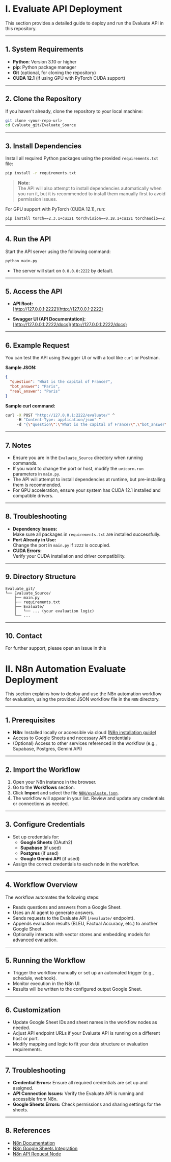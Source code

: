 # I. Evaluate API Deployment

This section provides a detailed guide to deploy and run the Evaluate API in this repository.

---

## 1. System Requirements

- **Python**: Version 3.10 or higher
- **pip**: Python package manager
- **Git** (optional, for cloning the repository)
- **CUDA 12.1** (if using GPU with PyTorch CUDA support)

---

## 2. Clone the Repository

If you haven't already, clone the repository to your local machine:

```sh
git clone <your-repo-url>
cd Evaluate_git/Evaluate_Source
```

---

## 3. Install Dependencies

Install all required Python packages using the provided `requirements.txt` file:

```sh
pip install -r requirements.txt
```

> **Note:**  
> The API will also attempt to install dependencies automatically when you run it, but it is recommended to install them manually first to avoid permission issues.

For GPU support with PyTorch (CUDA 12.1), run:

```sh
pip install torch==2.3.1+cu121 torchvision==0.18.1+cu121 torchaudio==2.3.1+cu121 -f https://download.pytorch.org/whl/torch_stable.html
```

---

## 4. Run the API

Start the API server using the following command:

```sh
python main.py
```

- The server will start on `0.0.0.0:2222` by default.

---

## 5. Access the API

- **API Root:**  
  [http://127.0.0.1:2222](http://127.0.0.1:2222)

- **Swagger UI (API Documentation):**  
  [http://127.0.0.1:2222/docs](http://127.0.0.1:2222/docs)


---

## 6. Example Request

You can test the API using Swagger UI or with a tool like `curl` or Postman.

**Sample JSON:**
```json
{
  "question": "What is the capital of France?",
  "bot_answer": "Paris",
  "real_answer": "Paris"
}
```

**Sample curl command:**
```sh
curl -X POST "http://127.0.0.1:2222/evaluate/" ^
     -H "Content-Type: application/json" ^
     -d "{\"question\":\"What is the capital of France?\",\"bot_answer\":\"Paris\",\"real_answer\":\"Paris\"}"
```

---

## 7. Notes

- Ensure you are in the `Evaluate_Source` directory when running commands.
- If you want to change the port or host, modify the `uvicorn.run` parameters in `main.py`.
- The API will attempt to install dependencies at runtime, but pre-installing them is recommended.
- For GPU acceleration, ensure your system has CUDA 12.1 installed and compatible drivers.

---

## 8. Troubleshooting

- **Dependency Issues:**  
  Make sure all packages in `requirements.txt` are installed successfully.
- **Port Already in Use:**  
  Change the port in `main.py` if `2222` is occupied.
- **CUDA Errors:**  
  Verify your CUDA installation and driver compatibility.

---

## 9. Directory Structure

```
Evaluate_git/
└── Evaluate_Source/
    ├── main.py
    ├── requirements.txt
    ├── Evaluate/
    │   └── ... (your evaluation logic)
    └── ...
```

---

## 10. Contact

For further support, please open an issue in this

# II. N8n Automation Evaluate Deployment

This section explains how to deploy and use the N8n automation workflow for evaluation, using the provided JSON workflow file in the `N8N` directory.

---

## 1. Prerequisites

- **N8n**: Installed locally or accessible via cloud ([N8n installation guide](https://docs.n8n.io/getting-started/installation/))
- Access to Google Sheets and necessary API credentials
- (Optional) Access to other services referenced in the workflow (e.g., Supabase, Postgres, Gemini API)

---

## 2. Import the Workflow

1. Open your N8n instance in the browser.
2. Go to the **Workflows** section.
3. Click **Import** and select the file [`N8N/evaluate.json`](N8N/evaluate.json).
4. The workflow will appear in your list. Review and update any credentials or connections as needed.
---

## 3. Configure Credentials

- Set up credentials for:
  - **Google Sheets** (OAuth2)
  - **Supabase** (if used)
  - **Postgres** (if used)
  - **Google Gemini API** (if used)
- Assign the correct credentials to each node in the workflow.

---

## 4. Workflow Overview

The workflow automates the following steps:
- Reads questions and answers from a Google Sheet.
- Uses an AI agent to generate answers.
- Sends requests to the Evaluate API (`/evaluate/` endpoint).
- Appends evaluation results (BLEU, Factual Accuracy, etc.) to another Google Sheet.
- Optionally interacts with vector stores and embedding models for advanced evaluation.
---

## 5. Running the Workflow

- Trigger the workflow manually or set up an automated trigger (e.g., schedule, webhook).
- Monitor execution in the N8n UI.
- Results will be written to the configured output Google Sheet.

---

## 6. Customization

- Update Google Sheet IDs and sheet names in the workflow nodes as needed.
- Adjust API endpoint URLs if your Evaluate API is running on a different host or port.
- Modify mapping and logic to fit your data structure or evaluation requirements.

---

## 7. Troubleshooting

- **Credential Errors:** Ensure all required credentials are set up and assigned.
- **API Connection Issues:** Verify the Evaluate API is running and accessible from N8n.
- **Google Sheets Errors:** Check permissions and sharing settings for the sheets.

---

## 8. References

- [N8n Documentation](https://docs.n8n.io/)
- [N8n Google Sheets Integration](https://docs.n8n.io/integrations/builtin/app-nodes/n8n-nodes-base.googlesheets/)
- [N8n API Request Node](https://docs.n8n.io/integrations/builtin/app-nodes/n8n-nodes-base.httprequest/)